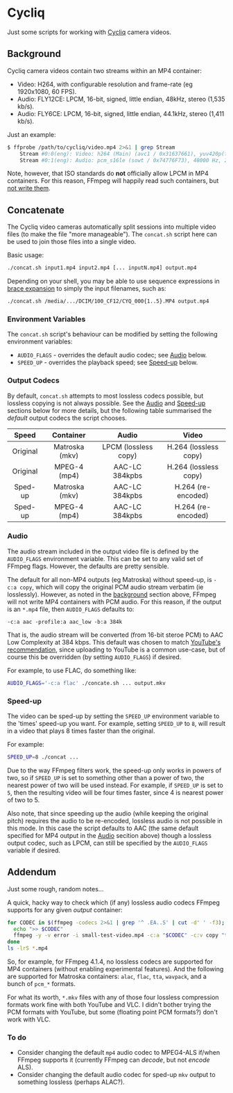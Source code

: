 # Cycliq

Just some scripts for working with [Cycliq] camera videos.

## Background

Cycliq camera videos contain two streams within an MP4 container:

* Video: H264, with configurable resolution and frame-rate (eg 1920x1080, 60 FPS).
* Audio: FLY12CE: LPCM, 16-bit, signed, little endian, 48kHz, stereo (1,535 kb/s).
* Audio: FLY6CE: LPCM, 16-bit, signed, little endian, 44.1kHz, stereo (1,411 kb/s).

Just an example:

```sh
$ ffprobe /path/to/cycliq/video.mp4 2>&1 | grep Stream
    Stream #0:0(eng): Video: h264 (Main) (avc1 / 0x31637661), yuv420p(tv, bt709), 1920x1080, 28204 kb/s, 59.94 fps, 59.94 tbr, 60k tbn, 119.88 tbc (default)
    Stream #0:1(eng): Audio: pcm_s16le (sowt / 0x74776F73), 48000 Hz, 2 channels, s16, 1536 kb/s (default)
```

Note, however, that ISO standards do **not** officially allow LPCM in MP4 containers.
For this reason, FFmpeg will happily read such containers, but [not write them][1].

## Concatenate

The Cycliq video cameras automatically split sessions into multiple video files
(to make the file "more manageable"). The `concat.sh` script here can be used to join
those files into a single video.

Basic usage:

```sh
./concat.sh input1.mp4 input2.mp4 [... inputN.mp4] output.mp4
```

Depending on your shell, you may be able to use sequence expressions in [brace
expansion][3] to simply the input filenames, such as:

```sh
./concat.sh /media/.../DCIM/100_CF12/CYQ_000{1..5}.MP4 output.mp4
```

### Environment Variables

The `concat.sh` script's behaviour can be modified by setting the following
environment variables:

* `AUDIO_FLAGS` - overrides the default audio codec; see [Audio](#Audio) below.
* `SPEED_UP` - overrides the playback speed; see [Speed-up](#Speed-up) below.

### Output Codecs

By default, `concat.sh` attempts to most lossless codecs possible, but lossless
copying is not always possible. See the [Audio](#Audio) and [Speed-up](#Speed-up)
sections below for more details, but the following table summarised the *default*
output codecs the script chooses.

| Speed | Container | Audio | Video |
| :---: | :-------: | :---: | :---: |
| Original | Matroska (mkv) | LPCM (lossless copy) | H.264 (lossless copy) |
| Original | MPEG-4 (mp4) | AAC-LC 384kpbs | H.264 (lossless copy) |
| Sped-up | Matroska (mkv) | AAC-LC 384kpbs | H.264 (re-encoded) |
| Sped-up | MPEG-4 (mp4) | AAC-LC 384kpbs | H.264 (re-encoded) |

### Audio

The audio stream included in the output video file is defined by the `AUDIO_FLAGS` environment
variable. This can be set to any valid set of FFmpeg flags. However, the defaults are pretty
sensible.

The default for all non-MP4 outputs (eg Matroska) without speed-up, is `-c:a copy`, which
will copy the original PCM audio stream verbatim (ie losslessly). However, as noted in the
[background](#Background) section above, FFmpeg will not write MP4 containers with PCM
audio. For this reason, if the output is an `*.mp4` file, then `AUDIO_FLAGS` defaults to:

`-c:a aac -profile:a aac_low -b:a 384k`

That is, the audio stream will be converted (from 16-bit steroe PCM) to AAC Low Complexity
at 384 kbps. This default was chosen to match [YouTube's recommendation][2], since uploading
to YouTube is a common use-case, but of course this be overridden (by setting `AUDIO_FLAGS`)
if desired.

For example, to use FLAC, do something like:

```sh
AUDIO_FLAGS='-c:a flac' ./concate.sh ... output.mkv
```

### Speed-up

The video can be sped-up by setting the `SPEED_UP` environment variable to the 'times'
speed-up you want.  For example, setting `SPEED_UP` to `8`, will result in a video that
plays 8 times faster than the original.

For example:

```sh
SPEED_UP=8 ./concat ...
```

Due to the way FFmpeg filters work, the speed-up only works in powers of two, so if
`SPEED_UP` is set to something other than a power of two, the nearest power of two will
be used instead. For example, if `SPEED_UP` is set to `5`, then the resulting video will
be four times faster, since 4 is nearest power of two to 5.

Also note, that since speeding up the audio (while keeping the original pitch) requires
the audio to be re-encoded, lossless audio is not possible in this mode.  In this case the
script defaults to AAC (the same default specified for MP4 output in the [Audio](#Audio)
secition above) though a lossless output codec, such as LPCM, can still be specified
by the `AUDIO_FLAGS` variable if desired.

## Addendum

Just some rough, random notes...

A quick, hacky way to check which (if any) lossless audio codecs FFmpeg supports for any
given *output* container:

```sh
for CODEC in $(ffmpeg -codecs 2>&1 | grep '^ .EA..S' | cut -d' ' -f3); do
  echo ">> $CODEC"
  ffmpeg -y -v error -i small-test-video.mp4 -c:a "$CODEC" -c:v copy "test-$CODEC.mp4"
done
ls -lrS *.mp4
```

So, for example, for FFmpeg 4.1.4, no lossless codecs are supported for MP4 containers
(without enabling experimental features). And the following are supported for Matroska
containers: `alac`, `flac`, `tta`, `wavpack`, and a bunch of `pcm_*` formats.

For what its worth, `*.mkv` files with any of those four lossless compression formats
work fine with both YouTube and VLC. I didn't bother trying the PCM formats with YouTube,
but some (floating point PCM formats?) don't work with VLC.

### To do

* Consider changing the default `mp4` audio codec to MPEG4-ALS if/when FFmpeg supports
  it (currently FFmpeg can *decode*, but not *encode* ALS).
* Consider changing the default audio codec for sped-up `mkv` output to something
  lossless (perhaps ALAC?).


[1]: https://trac.ffmpeg.org/ticket/3818
[2]: https://support.google.com/youtube/answer/1722171?hl=en
[3]: https://www.gnu.org/software/bash/manual/html_node/Brace-Expansion.html#Brace-Expansion
[Cycliq]: https://cycliq.com/
